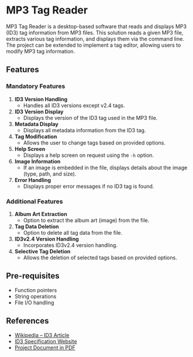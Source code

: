 # MP3 Tag Reader

MP3 Tag Reader is a desktop-based software that reads and displays MP3 (ID3) tag information from MP3 files. This solution reads a given MP3 file, extracts various tag information, and displays them via the command line. The project can be extended to implement a tag editor, allowing users to modify MP3 tag information.

## Features

### Mandatory Features
1. **ID3 Version Handling**
   - Handles all ID3 versions except v2.4 tags.
2. **ID3 Version Display**
   - Displays the version of the ID3 tag used in the MP3 file.
3. **Metadata Display**
   - Displays all metadata information from the ID3 tag.
4. **Tag Modification**
   - Allows the user to change tags based on provided options.
5. **Help Screen**
   - Displays a help screen on request using the `-h` option.
6. **Image Information**
   - If an image is embedded in the file, displays details about the image (type, path, and size).
7. **Error Handling**
   - Displays proper error messages if no ID3 tag is found.

### Additional Features
1. **Album Art Extraction**
   - Option to extract the album art (image) from the file.
2. **Tag Data Deletion**
   - Option to delete all tag data from the file.
3. **ID3v2.4 Version Handling**
   - Incorporates ID3v2.4 version handling.
4. **Selective Tag Deletion**
   - Allows the deletion of selected tags based on provided options.

## Pre-requisites

- Function pointers
- String operations
- File I/O handling

## References

- [Wikipedia – ID3 Article](https://en.wikipedia.org/wiki/ID3)
- [ID3 Specification Website](https://id3.org)
- [Project Document in PDF](https://www.emertxe.com/embedded-programming/embedded-c-projects/mp3-tag-reader.pdf)


